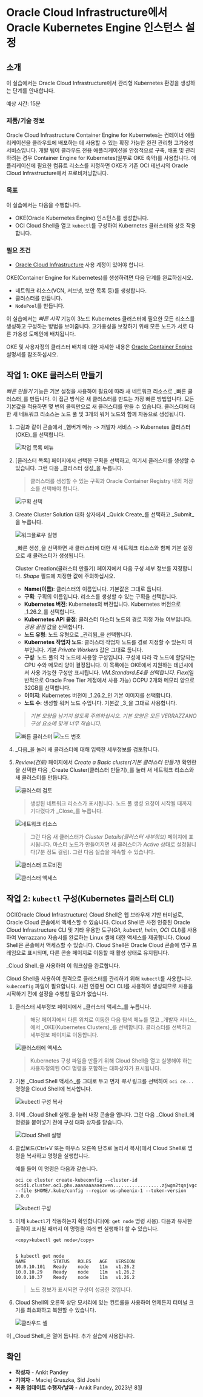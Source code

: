 # Oracle Cloud Infrastructure에서 Oracle Kubernetes Engine 인스턴스 설정

## 소개

이 실습에서는 Oracle Cloud Infrastructure에서 관리형 Kubernetes 환경을 생성하는 단계를 안내합니다.

예상 시간: 15분

### 제품/기술 정보

Oracle Cloud Infrastructure Container Engine for Kubernetes는 컨테이너 애플리케이션을 클라우드에 배포하는 데 사용할 수 있는 확장 가능한 완전 관리형 고가용성 서비스입니다. 개발 팀이 클라우드 전용 애플리케이션을 안정적으로 구축, 배포 및 관리하려는 경우 Container Engine for Kubernetes(일부로 OKE 축약)를 사용합니다. 애플리케이션에 필요한 컴퓨트 리소스를 지정하면 OKE가 기존 OCI 테넌시의 Oracle Cloud Infrastructure에서 프로비저닝합니다.

### 목표

이 실습에서는 다음을 수행합니다.

*   OKE(Oracle Kubernetes Engine) 인스턴스를 생성합니다.
*   OCI Cloud Shell을 열고 `kubectl`를 구성하여 Kubernetes 클러스터와 상호 작용합니다.

### 필요 조건

*   [Oracle Cloud Infrastructure](https://cloud.oracle.com/en_US/cloud-infrastructure) 사용 계정이 있어야 합니다.

OKE(Container Engine for Kubernetes)를 생성하려면 다음 단계를 완료하십시오.

*   네트워크 리소스(VCN, 서브넷, 보안 목록 등)를 생성합니다.
*   클러스터를 만듭니다.
*   `NodePool`를 만듭니다.

이 실습에서는 _빠른 시작_ 기능이 3노드 Kubernetes 클러스터에 필요한 모든 리소스를 생성하고 구성하는 방법을 보여줍니다. 고가용성을 보장하기 위해 모든 노드가 서로 다른 가용성 도메인에 배치됩니다.

OKE 및 사용자정의 클러스터 배치에 대한 자세한 내용은 [Oracle Container Engine](https://docs.cloud.oracle.com/iaas/Content/ContEng/Concepts/contengoverview.htm) 설명서를 참조하십시오.

## 작업 1: OKE 클러스터 만들기

_빠른 만들기_ 기능은 기본 설정을 사용하여 필요에 따라 새 네트워크 리소스로 _빠른 클러스터_를 만듭니다. 이 접근 방식은 새 클러스터를 만드는 가장 빠른 방법입니다. 모든 기본값을 적용하면 몇 번의 클릭만으로 새 클러스터를 만들 수 있습니다. 클러스터에 대한 새 네트워크 리소스는 노드 풀 및 3개의 워커 노드와 함께 자동으로 생성됩니다.

1.  그림과 같이 콘솔에서 _햄버거 메뉴 -> 개발자 서비스 -> Kubernetes 클러스터(OKE)_를 선택합니다.
    
    ![작업 목록 메뉴](images/hamburger-menu.png " ")
    
2.  \[클러스터 목록\] 페이지에서 선택한 구획을 선택하고, 여기서 클러스터를 생성할 수 있습니다. 그런 다음 _클러스터 생성_을 누릅니다.
    
    > 클러스터를 생성할 수 있는 구획과 Oracle Container Registry 내의 저장소를 선택해야 합니다.
    
    ![구획 선택](images/select-compartment.png " ")
    
3.  Create Cluster Solution 대화 상자에서 _Quick Create_를 선택하고 _Submit_을 누릅니다.
    
    ![워크플로우 실행](images/launch-workflow.png " ")
    
    _빠른 생성_을 선택하면 새 클러스터에 대한 새 네트워크 리소스와 함께 기본 설정으로 새 클러스터가 생성됩니다.
    
    Cluster Creation(클러스터 만들기) 페이지에서 다음 구성 세부 정보를 지정합니다. _Shape_ 필드에 지정한 값에 주의하십시오.
    
    *   **Name(이름)**: 클러스터의 이름입니다. 기본값은 그대로 둡니다.
    *   **구획**: 구획의 이름입니다. 리소스를 생성할 수 있는 구획을 선택합니다.
    *   **Kubernetes 버전**: Kubernetes의 버전입니다. Kubernetes 버전으로 _1.26.2_를 선택합니다.
    *   **Kubernetes API 끝점**: 클러스터 마스터 노드의 경로 지정 가능 여부입니다. _공용 끝점_ 값을 선택합니다.
    *   **노드 유형**: 노드 유형으로 _관리됨_을 선택합니다.
    *   **Kubernetes 작업자 노드**: 클러스터 작업자 노드를 경로 지정할 수 있는지 여부입니다. 기본 _Private Workers_ 값은 그대로 둡니다.
    *   **구성**: 노드 풀의 각 노드에 사용할 구성입니다. 구성에 따라 각 노드에 할당되는 CPU 수와 메모리 양이 결정됩니다. 이 목록에는 OKE에서 지원하는 테넌시에서 사용 가능한 구성만 표시됩니다. _VM.Standard.E4을 선택합니다. Flex_(일반적으로 Oracle Free Tier 계정에서 사용 가능) OCPU 2개와 메모리 양으로 32GB를 선택합니다.
    *   **이미지**: Kubernetes 버전이 _1.26.2_인 기본 이미지를 선택합니다.
    *   **노드 수**: 생성할 워커 노드 수입니다. 기본값 _3_을 그대로 사용합니다.
    
    > _기본 모양을 남기지 않도록 주의하십시오. 기본 모양은 모든 VERRAZZANO 구성 요소에 맞게 너무 작습니다._
    
    ![빠른 클러스터](images/quick-cluster.png " ") ![노드 번호](images/node-number.png " ")
    
4.  _다음_을 눌러 새 클러스터에 대해 입력한 세부정보를 검토합니다.
    
5.  _Review(검토)_ 페이지에서 _Create a Basic cluster(기본 클러스터 만들기)_ 확인란을 선택한 다음 _Create Cluster(클러스터 만들기)_를 눌러 새 네트워크 리소스와 새 클러스터를 만듭니다.
    
    ![클러스터 검토](images/review-cluster.png " ")
    
    > 생성된 네트워크 리소스가 표시됩니다. 노드 풀 생성 요청이 시작될 때까지 기다렸다가 _Close_를 누릅니다.
    
    ![네트워크 리소스](images/network-resource.png " ")
    
    > 그런 다음 새 클러스터가 _Cluster Details(클러스터 세부정보)_ 페이지에 표시됩니다. 마스터 노드가 만들어지면 새 클러스터가 _Active_ 상태로 설정됩니다(7분 정도 걸림). 그런 다음 실습을 계속할 수 있습니다.
    
    ![클러스터 프로비전](images/cluster-provision.png " ")
    
    ![클러스터 액세스](images/cluster-access.png " ")
    

## 작업 2: `kubectl` 구성(Kubernetes 클러스터 CLI)

OCI(Oracle Cloud Infrastructure) Cloud Shell은 웹 브라우저 기반 터미널로, Oracle Cloud 콘솔에서 액세스할 수 있습니다. Cloud Shell은 사전 인증된 Oracle Cloud Infrastructure CLI 및 기타 유용한 도구(_Git, kubectl, helm, OCI CLI_)를 사용하여 Verrazzano 자습서를 완료하는 Linux 셸에 대한 액세스를 제공합니다. Cloud Shell은 콘솔에서 액세스할 수 있습니다. Cloud Shell은 Oracle Cloud 콘솔에 영구 프레임으로 표시되며, 다른 콘솔 페이지로 이동할 때 활성 상태로 유지됩니다.

_Cloud Shell_을 사용하여 이 워크샵을 완료합니다.

Cloud Shell을 사용하여 원격으로 클러스터를 관리하기 위해 `kubectl`를 사용합니다. `kubeconfig` 파일이 필요합니다. 사전 인증된 OCI CLI를 사용하여 생성되므로 사용을 시작하기 전에 설정을 수행할 필요가 없습니다.

1.  클러스터 세부정보 페이지에서 _클러스터 액세스_를 누릅니다.
    
    > 해당 페이지에서 다른 위치로 이동한 다음 탐색 메뉴를 열고 _개발자 서비스_에서 _OKE(Kubernetes Clusters)_를 선택합니다. 클러스터를 선택하고 세부정보 페이지로 이동합니다.
    
    ![클러스터에 액세스](images/access-cluster.png " ")
    
    > Kubernetes 구성 파일을 만들기 위해 Cloud Shell을 열고 실행해야 하는 사용자정의된 OCI 명령을 포함하는 대화상자가 표시됩니다.
    
2.  기본 _Cloud Shell 액세스_를 그대로 두고 먼저 _복사_ 링크를 선택하여 `oci ce...` 명령을 Cloud Shell에 복사합니다.
    
    ![kubectl 구성 복사](images/copy-config.png " ")
    
3.  이제 _Cloud Shell 실행_을 눌러 내장 콘솔을 엽니다. 그런 다음 _Cloud Shell_에 명령을 붙여넣기 전에 구성 대화 상자를 닫습니다.
    
    ![Cloud Shell 실행](images/launch-cloudshell.png " ")
    
4.  클립보드(Ctrl+V 또는 마우스 오른쪽 단추로 눌러서 복사)에서 Cloud Shell로 명령을 복사하고 명령을 실행합니다.
    
    예를 들어 이 명령은 다음과 같습니다.
    
        oci ce cluster create-kubeconfig --cluster-id ocid1.cluster.oc1.phx.aaaaaaaaaezwen..................zjwgm2tqnjvgc2dey3emnsd --file $HOME/.kube/config --region us-phoenix-1 --token-version 2.0.0
        
    
    ![kubectl 구성](images/kube-config.png " ")
    
5.  이제 `kubectl`가 작동하는지 확인합니다(예: `get node` 명령 사용). 다음과 유사한 출력이 표시될 때까지 이 명령을 여러 번 실행해야 할 수 있습니다.
    
        <copy>kubectl get node</copy>
        
    
        $ kubectl get node
        NAME          STATUS   ROLES   AGE   VERSION
        10.0.10.101   Ready    node    11m   v1.26.2
        10.0.10.29    Ready    node    11m   v1.26.2
        10.0.10.37    Ready    node    11m   v1.26.2
        
    
    > 노드 정보가 표시되면 구성이 성공한 것입니다.
    
6.  Cloud Shell의 오른쪽 상단 모서리에 있는 컨트롤을 사용하여 언제든지 터미널 크기를 최소화하고 복원할 수 있습니다.
    
    ![클라우드 셸](images/cloudshell.png " ")
    

이 _Cloud Shell_은 열어 둡니다. 추가 실습에 사용됩니다.

## 확인

*   **작성자** - Ankit Pandey
*   **기여자** - Maciej Gruszka, Sid Joshi
*   **최종 업데이트 수행자/날짜** - Ankit Pandey, 2023년 8월